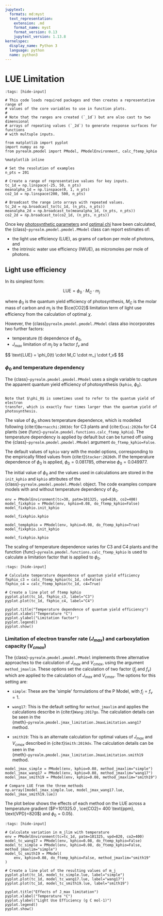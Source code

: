```yaml
---
jupytext:
  formats: md:myst
  text_representation:
    extension: .md
    format_name: myst
    format_version: 0.13
    jupytext_version: 1.13.8
kernelspec:
  display_name: Python 3
  language: python
  name: python3
---
```


# LUE Limitation

```{code-cell}
:tags: [hide-input]

# This code loads required packages and then creates a representative range of
# values of the core variables to use in function plots.
#
# Note that the ranges are created (`_1d`) but are also cast to two dimensional
# arrays of repeating values (`_2d`) to generate response surfaces for functions
# with multuple inputs.

from matplotlib import pyplot
import numpy as np
from pyrealm.pmodel import PModel, PModelEnvironment, calc_ftemp_kphio

%matplotlib inline

# Set the resolution of examples
n_pts = 201

# Create a range of representative values for key inputs.
tc_1d = np.linspace(-25, 50, n_pts)
meanalpha_1d = np.linspace(0, 1, n_pts)
co2_1d = np.linspace(200, 500, n_pts)

# Broadcast the range into arrays with repeated values.
tc_2d = np.broadcast_to(tc_1d, (n_pts, n_pts))
meanalpha_2d = np.broadcast_to(meanalpha_1d, (n_pts, n_pts))
co2_2d = np.broadcast_to(co2_1d, (n_pts, n_pts))
```

Once key [photosynthetic parameters](photosynthetic_environment) and
[optimal chi](optimal_chi.md) have been calculated, the
{class}`~pyrealm.pmodel.pmodel.PModel` class can report estimates of:

* the light use efficiency (LUE), as grams of carbon per mole of photons, and
* the intrinsic water use efficiency (IWUE), as micromoles per mole of photons.

## Light use efficiency

In its simplest form:

$$
  \text{LUE} = \phi_0 \cdot M_C \cdot m_j
$$

where $\phi_0$ is the quantum yield efficiency of photosynthesis, $M_C$ is the
molar mass of carbon and $m_j$ is the $\ce{CO2}$ limitation term of light use
efficiency from the calculation of optimal $\chi$.

However, the {class}`pyrealm.pmodel.pmodel.PModel` class also incorporates two further
factors:

* temperature (t) dependence of $\phi_0$,
* $J_{max}$ limitation of $m_j$ by a factor $f_v$ and

$$
  \text{LUE} = \phi_0(t) \cdot M_C \cdot m_j \cdot f_v$
$$

### $\phi_0$ and temperature dependency

The {class}`~pyrealm.pmodel.pmodel.PModel` uses a single variable to capture the
apparent quantum yield efficiency of photosynthesis (`kphio`, $\phi_0$).

```{warning}

Note that $\phi_0$ is sometimes used to refer to the quantum yield of electron
transfer, which is exactly four times larger than the quantum yield of
photosynthesis.

```

The value of $\phi_0$ shows temperature dependence, which is modelled following
{cite:t}`Bernacchi:2003dc` for C3 plants and {cite:t}`cai:2020a` for C4 plants (see
{func}`~pyrealm.pmodel.functions.calc_ftemp_kphio`). The temperature dependency is
applied by default but can be turned off using the
{class}`~pyrealm.pmodel.pmodel.PModel` argument `do_ftemp_kphio=False`.

The default values of `kphio` vary with the model options, corresponding
to the empirically fitted values from {cite:t}`Stocker:2020dh`. If the temperature
dependence of $\phi_0$ is applied, $\phi_0 = 0.081785$, otherwise  $\phi_0 = 0.049977$.

The initial value of $\phi_0$ and the values used in calculations are stored in
the `init_kphio` and  `kphio` attributes of the {class}`~pyrealm.pmodel.pmodel.PModel`
object.  The code examples compare models with and without temperature
dependency of $\phi_0$.

```{code-cell}
env = PModelEnvironment(tc=30, patm=101325, vpd=820, co2=400)
model_fixkphio = PModel(env, kphio=0.08, do_ftemp_kphio=False)
model_fixkphio.init_kphio
```

```{code-cell}
model_fixkphio.kphio
```

```{code-cell}
model_tempkphio = PModel(env, kphio=0.08, do_ftemp_kphio=True)
model_fixkphio.init_kphio
```

```{code-cell}
model_fixkphio.kphio
```

The scaling of temperature dependence varies for C3 and C4 plants and the function
{func}`~pyrealm.pmodel.functions.calc_ftemp_kphio` is used to calculate a limitation
factor that is applied to $\phi_0$.

```{code-cell}
:tags: [hide-input]

# Calculate temperature dependence of quantum yield efficiency
fkphio_c3 = calc_ftemp_kphio(tc_1d, c4=False)
fkphio_c4 = calc_ftemp_kphio(tc_1d, c4=True)

# Create a line plot of ftemp kphio
pyplot.plot(tc_1d, fkphio_c3, label="C3")
pyplot.plot(tc_1d, fkphio_c4, label="C4")

pyplot.title("Temperature dependence of quantum yield efficiency")
pyplot.xlabel("Temperature °C")
pyplot.ylabel("Limitation factor")
pyplot.legend()
pyplot.show()
```

### Limitation of electron transfer rate ($J_{max}$) and carboxylation capacity ($V_{cmax}$)

The {class}`~pyrealm.pmodel.pmodel.PModel` implements three alternative approaches to
the calculation of $J_{max}$ and $V_{cmax}$, using the argument
`method_jmaxlim`. These options set the calculation of two factor ($f_j$ and
$f_v$) which are applied to the calculation of $J_{max}$ and $V_{cmax}$. The
options for this setting are:

* `simple`: These are the 'simple' formulations of the P Model, with $f_j = f_v
  = 1$.
* `wang17`: This is the default setting for `method_jmaxlim` and applies the
  calculations describe in  {cite:t}`Wang:2017go`. The calculation details can be
  seen in the {meth}`~pyrealm.pmodel.jmax_limitation.JmaxLimitation.wang17` method.

* `smith19`: This is an alternate calculation for optimal values of $J_{max}$
  and $V_{cmax}$ described in {cite:t}`Smith:2019dv`. The calculation details can be
  seen in the {meth}`~pyrealm.pmodel.jmax_limitation.JmaxLimitation.smith19` method.

```{code-cell}
model_jmax_simple = PModel(env, kphio=0.08, method_jmaxlim="simple")
model_jmax_wang17 = PModel(env, kphio=0.08, method_jmaxlim="wang17")
model_jmax_smith19 = PModel(env, kphio=0.08, method_jmaxlim="smith19")

# Compare LUE from the three methods
np.array([model_jmax_simple.lue, model_jmax_wang17.lue, model_jmax_smith19.lue])
```

The plot below shows the effects of each method on the LUE across a temperature
gradient ($P=101325.0 , \ce{CO2}= 400 \text{ppm}, \text{VPD}=820$) and $\phi_0=0.05$).

```{code-cell}
:tags: [hide-input]

# Calculate variation in m_jlim with temperature
env = PModelEnvironment(tc=tc_1d, patm=101325, vpd=820, co2=400)
model_tc_wang17 = PModel(env, kphio=0.08, do_ftemp_kphio=False)
model_tc_simple = PModel(env, kphio=0.08, do_ftemp_kphio=False, method_jmaxlim="simple")
model_tc_smith19 = PModel(
    env, kphio=0.08, do_ftemp_kphio=False, method_jmaxlim="smith19"
)

# Create a line plot of the resulting values of m_j
pyplot.plot(tc_1d, model_tc_simple.lue, label="simple")
pyplot.plot(tc_1d, model_tc_wang17.lue, label="wang17")
pyplot.plot(tc_1d, model_tc_smith19.lue, label="smith19")

pyplot.title("Effects of J_max limitation")
pyplot.xlabel("Temperature °C")
pyplot.ylabel("Light Use Efficiency (g C mol-1)")
pyplot.legend()
pyplot.show()
```

